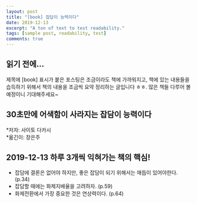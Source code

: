 ```yaml
---
layout: post
title: "[book] 잡답이 능력이다"
date: 2019-12-13
excerpt: "A ton of text to test readability."
tags: [sample post, readability, test]
comments: true
---
```


## 읽기 전에...
제목에 [book] 표시가 붙은 포스팅은 조금이라도 책에 가까워지고, 책에 있는 내용들을 습득하기 위해서 책의 내용을 조금씩 요약 정리하는 글입니다 ㅎㅎ. 많은 책들 다루어 볼 예정이니 기대해주세요~

## 30초만에 어색함이 사라지는 잡담이 능력이다
*저자: 사이토 다카시 <br>
*옮긴이: 장은주

## 2019-12-13 하루 3개씩 익혀가는 책의 핵심!

* 잡담에 결론은 없어야 하지만, 좋은 잡담이 되기 위해서는 매듭이 있어야한다.(p.34)
* 잡담할 때에는 화제지배율을 고려하자. (p.59)
* 화제전환에서 가장 중요한 것은 연상력이다. (p.64)


